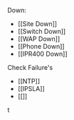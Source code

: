 Down: 
- [[Site Down]]
- [[Switch Down]]
- [[WAP Down]]
- [[Phone Down]]
- [[IPR400 Down]]

Check Failure's
- [[NTP]]
- [[IPSLA]]
- [[]]

t